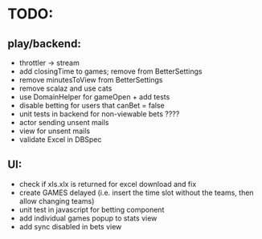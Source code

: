 TODO: 
====

play/backend:
-------------
* throttler -> stream
* add closingTime to games; remove from BetterSettings
* remove minutesToView from BetterSettings
* remove scalaz and use cats
* use DomainHelper for gameOpen + add tests
* disable betting for users that canBet = false
* unit tests in backend for non-viewable bets  ????
* actor sending unsent mails
* view for unsent mails
* validate Excel in DBSpec



UI:
---
* check if xls.xlx is returned for excel download and fix
* create GAMES delayed (i.e. insert the time slot without the teams, then allow changing teams)
* unit test in javascript for betting component
* add individual games popup to stats view
* add sync disabled in bets view




